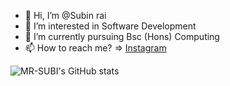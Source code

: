 - 👋 Hi, I’m @Subin rai
- 👀 I’m interested in Software Development 
- 🌱 I’m currently pursuing Bsc (Hons) Computing
- 📫 How to reach me? => [Instagram](https://www.instagram.com/subi_bantawa/)


![MR-SUBI's GitHub stats](https://github-readme-stats.vercel.app/api?username=subin1rai&show_icons=true&theme=radical)
